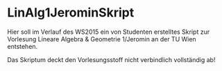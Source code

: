 # LinAlg1JerominSkript
Hier soll im Verlauf des WS2015 ein von Studenten erstelltes Skript zur Vorlesung Lineare Algebra & Geometrie 1/Jeromin an der TU Wien entstehen.

Das Skriptum deckt den Vorlesungsstoff nicht verbindlich vollständig ab!
